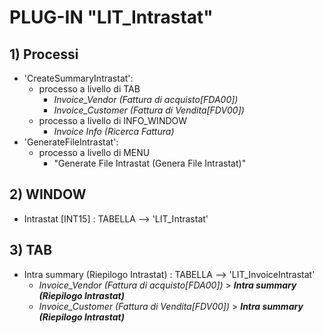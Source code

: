 # **PLUG-IN "LIT_Intrastat"**

## 1) Processi

- 'CreateSummaryIntrastat': 
  - processo a livello di TAB
    - *Invoice_Vendor (Fattura di acquisto[FDA00])*
    - *Invoice_Customer (Fattura di Vendita[FDV00])*
  - processo a livello di INFO_WINDOW
    - *Invoice Info (Ricerca Fattura)*
- 'GenerateFileIntrastat': 
  - processo a livello di MENU
    - "Generate File Intrastat (Genera File Intrastat)"

## 2) WINDOW

- Intrastat [INT15] : TABELLA -->  'LIT_Intrastat'

## 3) TAB

- Intra summary (Riepilogo Intrastat) : TABELLA --> 'LIT_InvoiceIntrastat'
  - *Invoice_Vendor (Fattura di acquisto[FDA00])* > ***Intra summary (Riepilogo Intrastat)***
  - *Invoice_Customer (Fattura di Vendita[FDV00])* > ***Intra summary (Riepilogo Intrastat)***